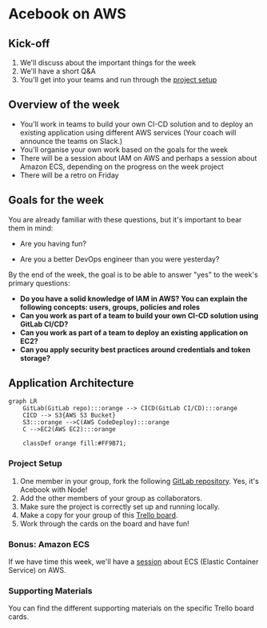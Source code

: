# Acebook on AWS

## Kick-off

1. We'll discuss about the important things for the week
2. We'll have a short Q&A
3. You'll get into your teams and run through the [project setup](#project-setup)

## Overview of the week

- You'll work in teams to build your own CI-CD solution and to deploy an existing application using different AWS services (Your coach will announce the teams on Slack.)
- You'll organise your own work based on the goals for the week
- There will be a session about IAM on AWS and perhaps a session about Amazon ECS, depending on the progress on the week project
- There will be a retro on Friday

## Goals for the week

You are already familiar with these questions, but it's important to bear them in mind:

* Are you having fun?

* Are you a better DevOps engineer than you were yesterday?

By the end of the week, the goal is to be able to answer "yes" to the week's primary questions:

* **Do you have a solid knowledge of IAM in AWS? You can explain the following concepts: users, groups, policies and roles**
* **Can you work as part of a team to build your own CI-CD solution using GitLab CI/CD?**
* **Can you work as part of a team to deploy an existing application on EC2?**
* **Can you apply security best practices around credentials and token storage?**

## Application Architecture

```mermaid
graph LR
    GitLab(GitLab repo):::orange --> CICD(GitLab CI/CD):::orange
    CICD --> S3{AWS S3 Bucket}
    S3:::orange -->C(AWS CodeDeploy):::orange
    C -->EC2(AWS EC2):::orange

    classDef orange fill:#FF9B71;

```

### Project Setup

1. One member in your group, fork the following [GitLab repository](https://gitlab.com/makers-students/acebook-node-template). Yes, it's Acebook with Node!
2. Add the other members of your group as collaborators.
3. Make sure the project is correctly set up and running locally.
4. Make a copy for your group of this [Trello board](https://trello.com/b/vEU6ix2I/acebook-on-aws-dwp).
5. Work through the cards on the board and have fun!

### Bonus: Amazon ECS

If we have time this week, we'll have a [session](https://gitlab.com/makers-students/devops-course/-/tree/main/workshops/week-3/amazon_ecs.md) about ECS (Elastic Container Service) on AWS.

### Supporting Materials

You can find the different supporting materials on the specific Trello board cards.
